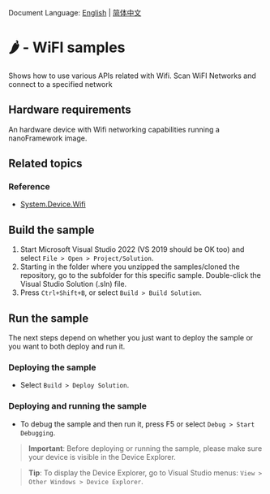 Document Language: [English](README.md) | [简体中文](README.zh-cn.md)

# 🌶️ - WiFI samples

Shows how to use various APIs related with Wifi. Scan WiFI Networks and connect to a specified network

## Hardware requirements

An hardware device with Wifi networking capabilities running a nanoFramework image.

## Related topics

### Reference

- [System.Device.Wifi](http://docs.nanoframework.net/api/System.Device.Wifi.html)

## Build the sample

1. Start Microsoft Visual Studio 2022 (VS 2019 should be OK too) and select `File > Open > Project/Solution`.
1. Starting in the folder where you unzipped the samples/cloned the repository, go to the subfolder for this specific sample. Double-click the Visual Studio Solution (.sln) file.
1. Press `Ctrl+Shift+B`, or select `Build > Build Solution`.

## Run the sample

The next steps depend on whether you just want to deploy the sample or you want to both deploy and run it.

### Deploying the sample

- Select `Build > Deploy Solution`.

### Deploying and running the sample

- To debug the sample and then run it, press F5 or select `Debug > Start Debugging`.

> **Important**: Before deploying or running the sample, please make sure your device is visible in the Device Explorer.

> **Tip**: To display the Device Explorer, go to Visual Studio menus: `View > Other Windows > Device Explorer`.
